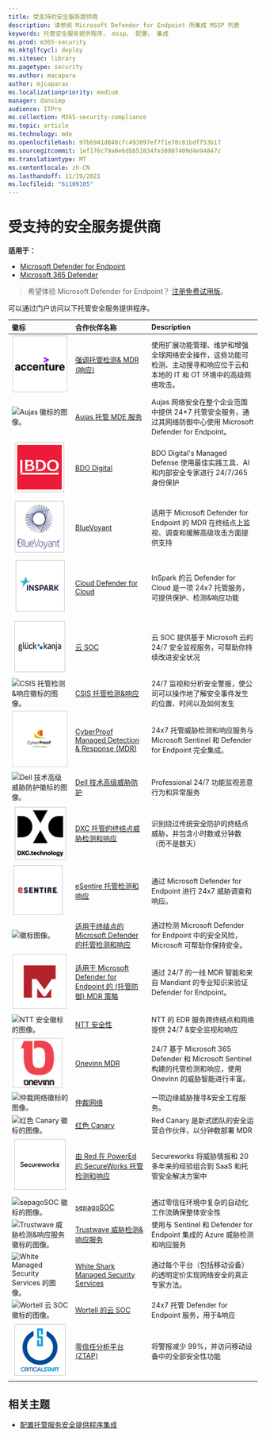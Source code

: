 ```yaml
---
title: 受支持的安全服务提供商
description: 请参阅 Microsoft Defender for Endpoint 所集成 MSSP 列表
keywords: 托管安全服务提供程序， mssp， 配置， 集成
ms.prod: m365-security
ms.mktglfcycl: deploy
ms.sitesec: library
ms.pagetype: security
ms.author: macapara
author: mjcaparas
ms.localizationpriority: medium
manager: dansimp
audience: ITPro
ms.collection: M365-security-compliance
ms.topic: article
ms.technology: mde
ms.openlocfilehash: 97b6941d848cfc493097ef7f1e70c81bdff53b17
ms.sourcegitcommit: 1ef176c79a0e6dbb51834fe30807409d4e94847c
ms.translationtype: MT
ms.contentlocale: zh-CN
ms.lasthandoff: 11/19/2021
ms.locfileid: "61109105"
---
```

# <a name="supported-managed-security-service-providers"></a>受支持的安全服务提供商

**适用于：**
- [Microsoft Defender for Endpoint](https://go.microsoft.com/fwlink/p/?linkid=2154037)
- [Microsoft 365 Defender](https://go.microsoft.com/fwlink/?linkid=2118804)

> 希望体验 Microsoft Defender for Endpoint？ [注册免费试用版](https://signup.microsoft.com/create-account/signup?products=7f379fee-c4f9-4278-b0a1-e4c8c2fcdf7e&ru=https://aka.ms/MDEp2OpenTrial?ocid=docs-wdatp-exposedapis-abovefoldlink)。


可以通过门户访问以下托管安全服务提供程序。 

徽标 |合作伙伴名称   | Description 
:---|:---|:---
![Accenture 徽标的图像。](images/accenture-logo.png)|[强调托管检测& MDR (响应) ](https://go.microsoft.com/fwlink/?linkid=2164353) | 使用扩展功能管理、维护和增强全球网络安全操作，这些功能可检测、主动搜寻和响应位于云和本地的 IT 和 OT 环境中的高级网络攻击。
![Aujas 徽标的图像。](images/aujas-logo.png) | [Aujas 托管 MDE 服务](https://go.microsoft.com/fwlink/?linkid=2162429) | Aujas 网络安全在整个企业范围中提供 24*7 托管安全服务，通过其网络防御中心使用 Microsoft Defender for Endpoint。
![BDO 数字徽标的图像。](images/bdo-logo.png)| [BDO Digital](https://go.microsoft.com/fwlink/?linkid=2090394) | BDO Digital's Managed Defense 使用最佳实践工具、AI 和内部安全专家进行 24/7/365 身份保护
![BlueVoyant 徽标的图像。](images/bluevoyant-logo.png)| [BlueVoyant](https://go.microsoft.com/fwlink/?linkid=2121401) | 适用于 Microsoft Defender for Endpoint 的 MDR 在终结点上监视、调查和缓解高级攻击方面提供支持
![云 Defender 云徽标的图像。](images/cloudsecuritycenter-logo.png)| [Cloud Defender for Cloud](https://go.microsoft.com/fwlink/?linkid=2099315) | InSpark 的云 Defender for Cloud 是一项 24x7 托管服务，可提供保护、检测&响应功能
![云 SOC 徽标的图像。](images/cloudsoc-logo.png)| [云 SOC](https://go.microsoft.com/fwlink/?linkid=2104265) | 云 SOC 提供基于 Microsoft 云的 24/7 安全监视服务，可帮助你持续改进安全状况
![CSIS 托管检测&响应徽标的图像。](images/csis-logo.png)| [CSIS 托管检测&响应](https://go.microsoft.com/fwlink/?linkid=2091005) | 24/7 监视和分析安全警报，使公司可以操作地了解安全事件发生的位置、时间以及如何发生
![CyberProof 徽标的图像。](images/cyberproof-logo.png) |[CyberProof Managed Detection & Response (MDR) ](https://go.microsoft.com/fwlink/?linkid=2163964) | 24x7 托管威胁检测和响应服务与 Microsoft Sentinel 和 Defender for Endpoint 完全集成。
![Dell 技术高级威胁防护徽标的图像。](images/dell-logo.png)| [Dell 技术高级威胁防护](https://go.microsoft.com/fwlink/?linkid=2091004) | Professional 24/7 功能监视恶意行为和异常服务
![终结点威胁DXC-Managed和响应徽标的图像。](images/dxc-logo.png)| [DXC 托管的终结点威胁检测和响应](https://go.microsoft.com/fwlink/?linkid=2090395) | 识别绕过传统安全防护的终结点威胁，并包含小时数或分钟数（而不是数天）
![eSentire 日志的图像。](images/esentire-logo.png) | [eSentire 托管检测和响应](https://go.microsoft.com/fwlink/?linkid=2154970) | 通过 Microsoft Defender for Endpoint 进行 24x7 威胁调查和响应。
![徽标图像。](images/expel-logo.png)| [适用于终结点的 Microsoft Defender 的托管检测和响应](https://go.microsoft.com/fwlink/?linkid=2162430) | 通过检测 Microsoft Defender for Endpoint 中的安全风险，Microsoft 可帮助你保持安全。
![Mandiant 徽标的图像。](images/mandiant-logo.png) | [适用于 Microsoft Defender for Endpoint 的 (托管防御) MDR 策略](https://go.microsoft.com/fwlink/?linkid=2164352) | 通过 24/7 的一线 MDR 智能和来自 Mandiant 的专业知识来验证 Defender for Endpoint。
![NTT 安全徽标的图像。](images/ntt-logo.png)| [NTT 安全性](https://go.microsoft.com/fwlink/?linkid=2095320) | NTT 的 EDR 服务跨终结点和网络提供 24/7 &安全监视和响应
![OneVinn 徽标的图像。](images/onevinn-logo.png) | [Onevinn MDR](https://go.microsoft.com/fwlink/?linkid=2155203)| 24/7 基于 Microsoft 365 Defender 和 Microsoft Sentinel 构建的托管检测和响应，使用 Onevinn 的威胁智能进行丰富。
![仲裁网络徽标的图像。](images/quorum-logo.png) | [仲裁网络](https://go.microsoft.com/fwlink/?linkid=2155202)| 一项边缘威胁搜寻&安全工程服务。
![红色 Canary 徽标的图像。](images/redcanary-logo.png)| [红色 Canary](https://go.microsoft.com/fwlink/?linkid=2103852) | Red Canary 是新式团队的安全运营合作伙伴，以分钟数部署 MDR
![由红色分色徽标提供的 SecureWorks 托管检测和响应的图像。](images/secureworks-logo.png)| [由 Red 在 PowerEd 的 SecureWorks 托管检测和响应](https://go.microsoft.com/fwlink/?linkid=2133634) | Secureworks 将威胁情报和 20 多年来的经验组合到 SaaS 和托管安全解决方案中
![sepagoSOC 徽标的图像。](images/sepago-logo.png)| [sepagoSOC](https://go.microsoft.com/fwlink/?linkid=2090491) | 通过零信任环境中复杂的自动化工作流确保整体安全性
![Trustwave 威胁检测&响应服务徽标的图像。](images/trustwave-logo.png)| [Trustwave 威胁检测&响应服务](https://go.microsoft.com/fwlink/?linkid=2127542) | 使用与 Sentinel 和 Defender for Endpoint 集成的 Azure 威胁检测和响应服务
![White Managed Security Services 的图像。](images/white-shark.png)| [White Shark Managed Security Services](https://go.microsoft.com/fwlink/?linkid=2154210) |通过每个平台（包括移动设备）的透明定价实现网络安全的真正专家方法。
![Wortell 云 SOC 徽标的图像。](images/wortell-logo.png)| [Wortell 的云 SOC](https://go.microsoft.com/fwlink/?linkid=2108415) | 24x7 托管 Defender for Endpoint 服务，用于&响应
![零信任分析平台图像 (ZTAP) 徽标。](images/ztap-logo.png)| [零信任分析平台 (ZTAP) ](https://go.microsoft.com/fwlink/?linkid=2090971) | 将警报减少 99%，并访问移动设备中的全部安全性功能

## <a name="related-topics"></a>相关主题
- [配置托管服务安全提供程序集成](configure-mssp-support.md)
